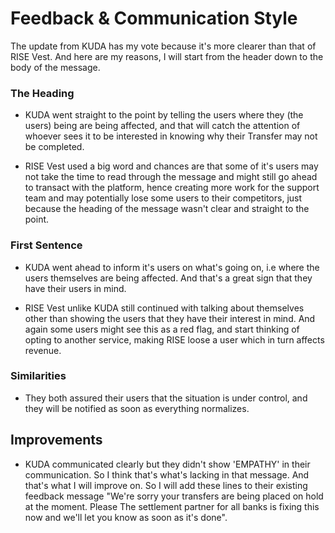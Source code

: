 # Feedback & Communication Style

The update from KUDA has my vote because it's more clearer than that of RISE Vest. And here are my reasons, I will start from the header down to the body of the message.

### The Heading

- KUDA went straight to the point by telling the users where they (the users) being are being affected, and that will catch the attention of whoever sees it to be interested in knowing why their Transfer may not be completed.

- RISE Vest used a big word and chances are that some of it's users may not take the time to read through the message and might still go ahead to transact with the platform, hence creating more work for the support team and may potentially lose some users to their competitors, just because the heading of the message wasn't clear and straight to the point.

### First Sentence

- KUDA went ahead to inform it's users on what's going on, i.e where the users themselves are being affected. And that's a great sign that they have their users in mind.

- RISE Vest unlike KUDA still continued with talking about themselves other than showing the users that they have their interest in mind. And again some users might see this as a red flag, and start thinking of opting to another service, making RISE loose a user which in turn affects revenue. 

### Similarities

- They both assured their users that the situation is under control, and they will be notified as soon as everything normalizes. 

## Improvements

-  KUDA communicated clearly but they didn't show 'EMPATHY' in their communication. So I think that's what's lacking in that message. And that's what I will improve on. So I will add these lines to their existing feedback message "We're sorry your transfers are being placed on hold at the moment. Please The settlement partner for all banks is fixing this now and we'll let you know as soon as it's done".